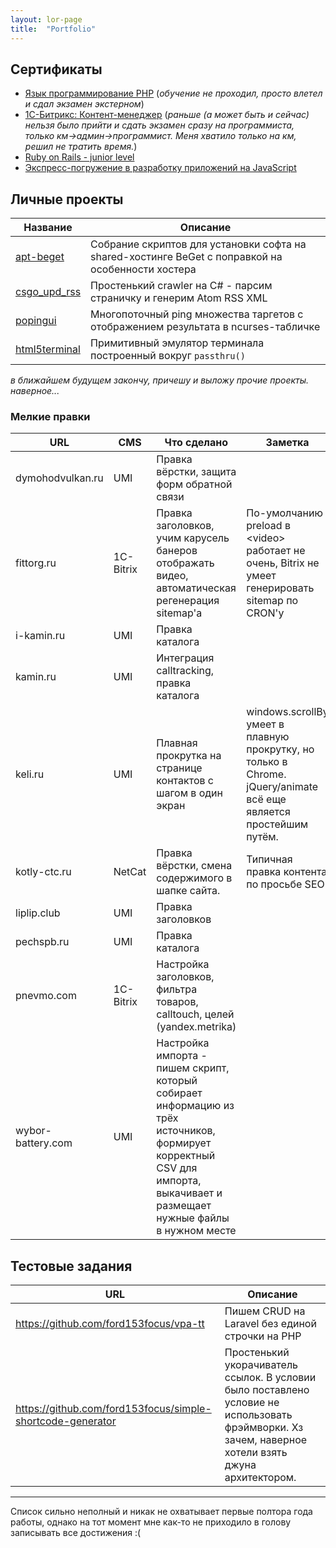 ```yaml
---
layout: lor-page
title:  "Portfolio"
---
```


## Сертификаты

- [Язык программирование PHP](./ru.intuit.php.jpeg) (_обучение не проходил, просто влетел и сдал экзамен экстерном_)
- [1С-Битрикс: Контент-менеджер](./ru.1c-bitrix.content-manager.pdf) (_раньше (а может быть и сейчас) нельзя было прийти и сдать экзамен сразу на программиста, только км->админ->программист. Меня хватило только на км, решил не тратить время._)
- [Ruby on Rails - junior level](https://certification.mail.ru/certificates/c5d658d6-ecae-4fdb-841c-a7ea6e9f9c32/)
- [Экспресс-погружение в разработку приложений на JavaScript](./com.microsoft.mva.js-express-dive)

## Личные проекты

Название | Описание
--- | ---
[apt-beget](https://github.com/ford153focus/apt-beget) | Собрание скриптов для установки софта на shared-хостинге BeGet с поправкой на особенности хостера
[csgo_upd_rss](https://github.com/ford153focus/csgo_upd_rss) | Простенький crawler на C# - парсим страничку и генерим Atom RSS XML
[popingui](https://github.com/ford153focus/popingui) | Многопоточный ping множества таргетов с отображением результата в ncurses-табличке
[html5terminal](https://github.com/ford153focus/html5terminal) | Примитивный эмулятор терминала построенный вокруг `passthru()`


_в ближайшем будущем закончу, причешу и выложу прочие проекты. наверное..._

### Мелкие правки

URL | CMS | Что сделано | Заметка
--- | --- | --- | ---
dymohodvulkan.ru  | UMI       | Правка вёрстки, защита форм обратной связи
fittorg.ru        | 1C-Bitrix | Правка заголовков, учим карусель банеров отображать видео, автоматическая регенерация sitemap'а | По-умолчанию preload в &lt;video&gt; работает не очень, Bitrix не умеет генерировать sitemap по CRON'у
i-kamin.ru        | UMI       | Правка каталога
kamin.ru          | UMI       | Интеграция calltracking, правка каталога
keli.ru           | UMI       | Плавная прокрутка на странице контактов с шагом в один экран | windows.scrollBy умеет в плавную прокрутку, но только в Chrome. jQuery/animate всё еще является простейшим путём.
kotly-ctc.ru      | NetCat    | Правка вёрстки, смена содержимого в шапке сайта. | Типичная правка контента по просьбе SEO
liplip.club       | UMI       | Правка заголовков
pechspb.ru        | UMI       | Правка каталога
pnevmo.com        | 1C-Bitrix | Настройка заголовков, фильтра товаров, calltouch, целей (yandex.metrika)
wybor-battery.com | UMI       | Настройка импорта - пишем скрипт, который собирает информацию из трёх источников, формирует корректный CSV для импорта, выкачивает и размещает нужные файлы в нужном месте

## Тестовые задания

URL | Описание
--- | ---
https://github.com/ford153focus/vpa-tt | Пишем CRUD на Laravel без единой строчки на PHP
https://github.com/ford153focus/simple-shortcode-generator | Простенький укорачиватель ссылок. В условии было поставлено условие не использовать фрэймворки. Хз зачем, наверное хотели взять джуна архитектором.

<hr>

Список сильно неполный и никак не охватывает первые полтора года работы, однако на тот момент мне как-то не приходило в голову записывать все достижения :(
